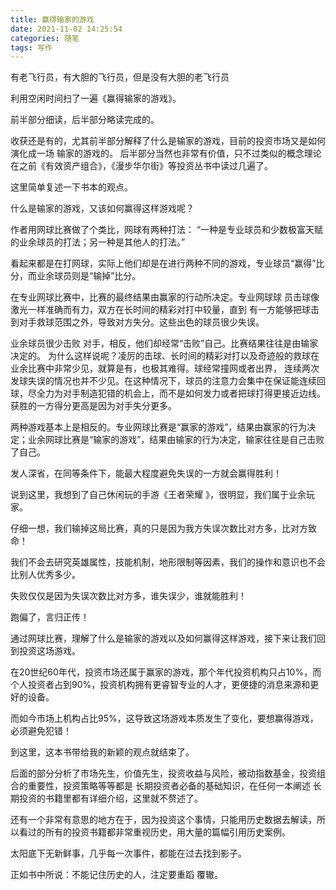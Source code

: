 ```yaml
---
title: 赢得输家的游戏
date: 2021-11-02 14:25:54
categories: 随笔
tags: 写作
---
```


有老飞行员，有大胆的飞行员，但是没有大胆的老飞行员

<!-- more -->

利用空闲时间扫了一遍《赢得输家的游戏》。

前半部分细读，后半部分略读完成的。

收获还是有的，尤其前半部分解释了什么是输家的游戏，目前的投资市场又是如何演化成一场 输家的游戏的。
后半部分当然也非常有价值，只不过类似的概念理论 在之前《有效资产组合》，《漫步华尔街》等投资丛书中读过几遍了。

这里简单复述一下书本的观点。

什么是输家的游戏，又该如何赢得这样游戏呢？

作者用网球比赛做了个类比，网球有两种打法：
“一种是专业球员和少数极富天赋的业余球员的打法；另一种是其他人的打法。”

看起来都是在打网球，实际上他们却是在进行两种不同的游戏，专业球员“赢得”比分，而业余球员则是“输掉”比分。

在专业网球比赛中，比赛的最终结果由赢家的行动所决定。专业网球球 员击球像激光一样准确而有力，双方在长时间的精彩对打中较量，直到 有一方能够把球击到对手救球范围之外，导致对方失分。这些出色的球员很少失误。

业余球员很少击败 对手，相反，他们却经常“击败”自己。比赛结果往往是由输家决定的。 为什么这样说呢？凌厉的击球、长时间的精彩对打以及奇迹般的救球在 业余比赛中非常少见，就算是有，也极其难得。球经常撞网或者出界， 连续两次发球失误的情况也并不少见。在这种情况下，球员的注意力会集中在保证能连续回球，尽全力为对手制造犯错的机会上，而不是如何发力或者把球打得更接近边线。
获胜的一方得分更高是因为对手失分更多。

两种游戏基本上是相反的。专业网球比赛是“赢家的游戏”，结果由赢家的行为决定；业余网球比赛是“输家的游戏”，结果由输家的行为决定，输家往往是自己击败了自己。

发人深省，在同等条件下，能最大程度避免失误的一方就会赢得胜利！

说到这里，我想到了自己休闲玩的手游《王者荣耀 》，很明显，我们属于业余玩家。

仔细一想，我们输掉这局比赛，真的只是因为我方失误次数比对方多，比对方致命！

我们不会去研究英雄属性，技能机制，地形限制等因素，我们的操作和意识也不会比别人优秀多少。

失败仅仅是因为失误次数比对方多，谁失误少，谁就能胜利！

跑偏了，言归正传！

通过网球比赛，理解了什么是输家的游戏以及如何赢得这样游戏，接下来让我们回到投资这场游戏。

在20世纪60年代，投资市场还属于赢家的游戏，那个年代投资机构只占10%，而个人投资者占到90%，投资机构拥有更睿智专业的人才，更便捷的消息来源和更好的设备。

而如今市场上机构占比95%，这导致这场游戏本质发生了变化，要想赢得游戏，必须避免犯错！

到这里，这本书带给我的新颖的观点就结束了。

后面的部分分析了市场先生，价值先生，投资收益与风险，被动指数基金，投资组合的重要性，投资策略等等都是 长期投资者必备的基础知识，在任何一本阐述 长期投资的书籍里都有详细介绍，这里就不赘述了。

还有一个非常有意思的地方在于，因为投资这个事情，只能用历史数据去解读，所以看过的所有的投资书籍都非常重视历史，用大量的篇幅引用历史案例。

太阳底下无新鲜事，几乎每一次事件，都能在过去找到影子。

正如书中所说：不能记住历史的人，注定要重蹈 覆辙。
